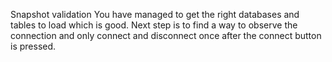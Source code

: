 Snapshot validation
You have managed to get the right databases and tables to load which is good. Next step is to find a way to observe the connection and only connect and disconnect once after the connect button is pressed.
